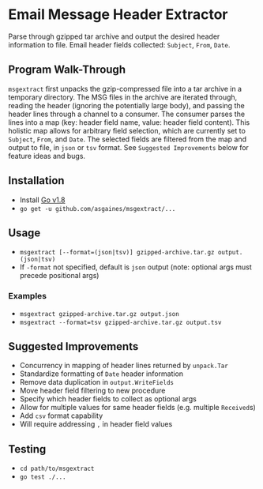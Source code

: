 # Email Message Header Extractor

Parse through gzipped tar archive and output the desired header information to file. Email header fields collected: `Subject`, `From`, `Date`.

## Program Walk-Through

`msgextract` first unpacks the gzip-compressed file into a tar archive in a temporary directory. The MSG files in the archive are iterated through, reading the header (ignoring the potentially large body), and passing the header lines through a channel to a consumer. The consumer parses the lines into a map (key: header field name, value: header field content). This holistic map allows for arbitrary field selection, which are currently set to `Subject`, `From`, and `Date`. The selected fields are filtered from the map and output to file, in `json` or `tsv` format. See `Suggested Improvements` below for feature ideas and bugs.

## Installation

- Install [Go v1.8](https://golang.org/doc/install)
- `go get -u github.com/asgaines/msgextract/...`

## Usage

- `msgextract [--format=(json|tsv)] gzipped-archive.tar.gz output.(json|tsv)`
- If `-format` not specified, default is `json` output (note: optional args must precede positional args)

### Examples

- `msgextract gzipped-archive.tar.gz output.json`
- `msgextract --format=tsv gzipped-archive.tar.gz output.tsv`

## Suggested Improvements

- Concurrency in mapping of header lines returned by `unpack.Tar`
- Standardize formatting of `Date` header information
- Remove data duplication in `output.WriteFields`
 - Move header field filtering to new procedure
- Specify which header fields to collect as optional args
- Allow for multiple values for same header fields (e.g. multiple `Received`s)
- Add `csv` format capability
 - Will require addressing `,` in header field values

## Testing

- `cd path/to/msgextract`
- `go test ./...`

